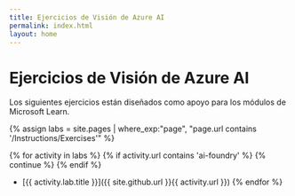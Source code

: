 ```yaml
---
title: Ejercicios de Visión de Azure AI
permalink: index.html
layout: home
---
```


# Ejercicios de Visión de Azure AI

Los siguientes ejercicios están diseñados como apoyo para los módulos de Microsoft Learn.


{% assign labs = site.pages | where_exp:"page", "page.url contains '/Instructions/Exercises'" %}

{% for activity in labs  %} {% if activity.url contains 'ai-foundry' %} {% continue %} {% endif %}
  - [{{ activity.lab.title }}]({{ site.github.url }}{{ activity.url }}) {% endfor %}
